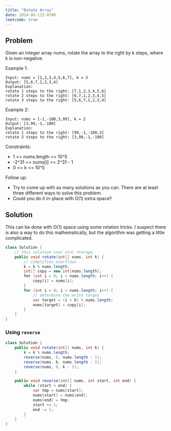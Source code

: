 ```yaml
---
title: "Rotate Array"
date: 2024-06-11Z-0700
leetcode: true
---
```


## Problem

Given an integer array nums, rotate the array to the right by k steps, where k is non-negative.

Example 1:

```text
Input: nums = [1,2,3,4,5,6,7], k = 3
Output: [5,6,7,1,2,3,4]
Explanation:
rotate 1 steps to the right: [7,1,2,3,4,5,6]
rotate 2 steps to the right: [6,7,1,2,3,4,5]
rotate 3 steps to the right: [5,6,7,1,2,3,4]
```

Example 2:

```text
Input: nums = [-1,-100,3,99], k = 2
Output: [3,99,-1,-100]
Explanation:
rotate 1 steps to the right: [99,-1,-100,3]
rotate 2 steps to the right: [3,99,-1,-100]
```

Constraints:

- 1 <= nums.length <= 10^5
- -2^31 <= nums[i] <= 2^31 - 1
- 0 <= k <= 10^5

Follow up:

- Try to come up with as many solutions as you can. There are at least three different ways to solve this problem.
- Could you do it in-place with O(1) extra space?

## Solution

This can be done with O(1) space using some rotation tricks. I suspect there is also a way to do this mathematically, but the algorithm was getting a little complicated.

```java
class Solution {
    // this solution uses o(n) storage.
    public void rotate(int[] nums, int k) {
        // simplifies overflows
        k = k % nums.length;
        int[] copy = new int[nums.length];
        for (int i = 0; i < nums.length; i++) {
            copy[i] = nums[i];
        }
        for (int i = 0; i < nums.length; i++) {
            // determine the write target
            var target = (i + k) % nums.length;
            nums[target] = copy[i];
        }
    }
}
```

### Using `reverse`

```java
class Solution {
    public void rotate(int[] nums, int k) {
        k = k % nums.length;
        reverse(nums, 0, nums.length - 1);
        reverse(nums, k, nums.length - 1);
        reverse(nums, 0, k - 1);
    }

    public void reverse(int[] nums, int start, int end) {
        while (start < end) {
            var tmp = nums[start];
            nums[start] = nums[end];
            nums[end] = tmp;
            start += 1;
            end -= 1;
        }
    }
}
```
